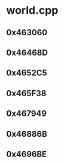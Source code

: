 # world.cpp

## 0x463060

## 0x46468D

## 0x4652C5

## 0x465F38

## 0x467949

## 0x46886B

## 0x4696BE
